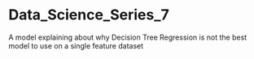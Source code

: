 # Data_Science_Series_7
A model explaining about why Decision Tree Regression is not the best model to use on a single feature dataset
